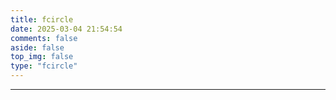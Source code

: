 ```yaml
---
title: fcircle
date: 2025-03-04 21:54:54
comments: false
aside: false
top_img: false
type: "fcircle"
---
```

---
